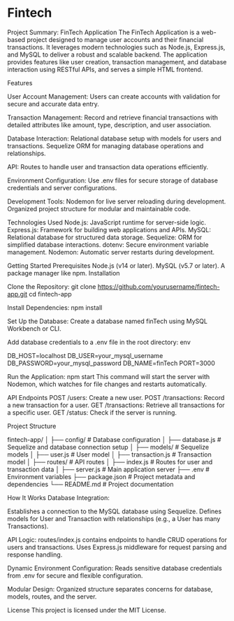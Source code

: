 # Fintech

Project Summary: FinTech Application
The FinTech Application is a web-based project designed to manage user accounts and their financial transactions. It leverages modern technologies such as Node.js, Express.js, and MySQL to deliver a robust and scalable backend. The application provides features like user creation, transaction management, and database interaction using RESTful APIs, and serves a simple HTML frontend.

Features

User Account Management:
Users can create accounts with validation for secure and accurate data entry.

Transaction Management:
Record and retrieve financial transactions with detailed attributes like amount, type, description, and user association.

Database Interaction:
Relational database setup with models for users and transactions.
Sequelize ORM for managing database operations and relationships.

API:
Routes to handle user and transaction data operations efficiently.

Environment Configuration:
Use .env files for secure storage of database credentials and server configurations.

Development Tools:
Nodemon for live server reloading during development.
Organized project structure for modular and maintainable code.

Technologies Used
Node.js: JavaScript runtime for server-side logic.
Express.js: Framework for building web applications and APIs.
MySQL: Relational database for structured data storage.
Sequelize: ORM for simplified database interactions.
dotenv: Secure environment variable management.
Nodemon: Automatic server restarts during development.

Getting Started
Prerequisites
Node.js (v14 or later).
MySQL (v5.7 or later).
A package manager like npm.
Installation

Clone the Repository:
git clone https://github.com/yourusername/fintech-app.git
cd fintech-app

Install Dependencies:
npm install

Set Up the Database:
Create a database named finTech using MySQL Workbench or CLI.

Add database credentials to a .env file in the root directory:
env

DB_HOST=localhost
DB_USER=your_mysql_username
DB_PASSWORD=your_mysql_password
DB_NAME=finTech
PORT=3000

Run the Application:
npm start
This command will start the server with Nodemon, which watches for file changes and restarts automatically.

API Endpoints
POST /users: Create a new user.
POST /transactions: Record a new transaction for a user.
GET /transactions: Retrieve all transactions for a specific user.
GET /status: Check if the server is running.




Project Structure


fintech-app/
│
├── config/                  # Database configuration
│   ├── database.js          # Sequelize and database connection setup
│
├── models/                  # Sequelize models
│   ├── user.js              # User model
│   ├── transaction.js       # Transaction model
│
├── routes/                  # API routes
│   ├── index.js             # Routes for user and transaction data
│
├── server.js                # Main application server
├── .env                     # Environment variables
├── package.json             # Project metadata and dependencies
└── README.md                # Project documentation



How It Works
Database Integration:

Establishes a connection to the MySQL database using Sequelize.
Defines models for User and Transaction with relationships (e.g., a User has many Transactions).

API Logic:
routes/index.js contains endpoints to handle CRUD operations for users and transactions.
Uses Express.js middleware for request parsing and response handling.

Dynamic Environment Configuration:
Reads sensitive database credentials from .env for secure and flexible configuration.

Modular Design:
Organized structure separates concerns for database, models, routes, and the server.

License
This project is licensed under the MIT License.

